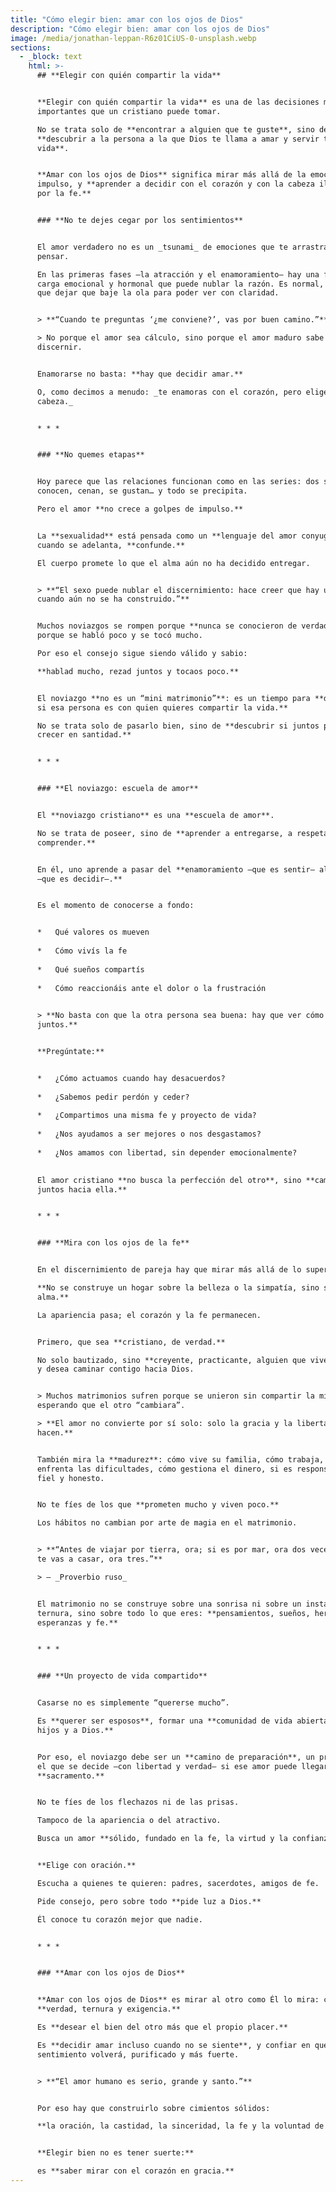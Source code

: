 ```yaml
---
title: "Cómo elegir bien: amar con los ojos de Dios"
description: "Cómo elegir bien: amar con los ojos de Dios"
image: /media/jonathan-leppan-R6z01CiUS-0-unsplash.webp
sections:
  - _block: text
    html: >-
      ## **Elegir con quién compartir la vida**


      **Elegir con quién compartir la vida** es una de las decisiones más
      importantes que un cristiano puede tomar.  

      No se trata solo de **encontrar a alguien que te guste**, sino de
      **descubrir a la persona a la que Dios te llama a amar y servir toda la
      vida**.


      **Amar con los ojos de Dios** significa mirar más allá de la emoción y del
      impulso, y **aprender a decidir con el corazón y con la cabeza iluminados
      por la fe.**


      ### **No te dejes cegar por los sentimientos**


      El amor verdadero no es un _tsunami_ de emociones que te arrastra sin
      pensar.  

      En las primeras fases —la atracción y el enamoramiento— hay una fuerte
      carga emocional y hormonal que puede nublar la razón. Es normal, pero hay
      que dejar que baje la ola para poder ver con claridad.


      > **“Cuando te preguntas ‘¿me conviene?’, vas por buen camino.”**  

      > No porque el amor sea cálculo, sino porque el amor maduro sabe
      discernir.


      Enamorarse no basta: **hay que decidir amar.**  

      O, como decimos a menudo: _te enamoras con el corazón, pero eliges con la
      cabeza._


      * * *


      ### **No quemes etapas**


      Hoy parece que las relaciones funcionan como en las series: dos se
      conocen, cenan, se gustan… y todo se precipita.  

      Pero el amor **no crece a golpes de impulso.**


      La **sexualidad** está pensada como un **lenguaje del amor conyugal**, y
      cuando se adelanta, **confunde.**  

      El cuerpo promete lo que el alma aún no ha decidido entregar.


      > **“El sexo puede nublar el discernimiento: hace creer que hay unidad
      cuando aún no se ha construido.”**


      Muchos noviazgos se rompen porque **nunca se conocieron de verdad**,
      porque se habló poco y se tocó mucho.  

      Por eso el consejo sigue siendo válido y sabio:  

      **hablad mucho, rezad juntos y tocaos poco.**


      El noviazgo **no es un “mini matrimonio”**: es un tiempo para **discernir
      si esa persona es con quien quieres compartir la vida.**  

      No se trata solo de pasarlo bien, sino de **descubrir si juntos podéis
      crecer en santidad.**


      * * *


      ### **El noviazgo: escuela de amor**


      El **noviazgo cristiano** es una **escuela de amor**.  

      No se trata de poseer, sino de **aprender a entregarse, a respetar, a
      comprender.**


      En él, uno aprende a pasar del **enamoramiento —que es sentir— al amor
      —que es decidir—.**


      Es el momento de conocerse a fondo:


      *   Qué valores os mueven
          
      *   Cómo vivís la fe
          
      *   Qué sueños compartís
          
      *   Cómo reaccionáis ante el dolor o la frustración
          

      > **No basta con que la otra persona sea buena: hay que ver cómo sois
      juntos.**


      **Pregúntate:**


      *   ¿Cómo actuamos cuando hay desacuerdos?
          
      *   ¿Sabemos pedir perdón y ceder?
          
      *   ¿Compartimos una misma fe y proyecto de vida?
          
      *   ¿Nos ayudamos a ser mejores o nos desgastamos?
          
      *   ¿Nos amamos con libertad, sin depender emocionalmente?
          

      El amor cristiano **no busca la perfección del otro**, sino **caminar
      juntos hacia ella.**


      * * *


      ### **Mira con los ojos de la fe**


      En el discernimiento de pareja hay que mirar más allá de lo superficial.  

      **No se construye un hogar sobre la belleza o la simpatía, sino sobre el
      alma.**  

      La apariencia pasa; el corazón y la fe permanecen.


      Primero, que sea **cristiano, de verdad.**  

      No solo bautizado, sino **creyente, practicante, alguien que vive su fe**
      y desea caminar contigo hacia Dios.


      > Muchos matrimonios sufren porque se unieron sin compartir la misma fe,
      esperando que el otro “cambiara”.  

      > **El amor no convierte por sí solo: solo la gracia y la libertad lo
      hacen.**


      También mira la **madurez**: cómo vive su familia, cómo trabaja, cómo
      enfrenta las dificultades, cómo gestiona el dinero, si es responsable,
      fiel y honesto.


      No te fíes de los que **prometen mucho y viven poco.**  

      Los hábitos no cambian por arte de magia en el matrimonio.


      > **“Antes de viajar por tierra, ora; si es por mar, ora dos veces; y si
      te vas a casar, ora tres.”**  

      > — _Proverbio ruso_


      El matrimonio no se construye sobre una sonrisa ni sobre un instante de
      ternura, sino sobre todo lo que eres: **pensamientos, sueños, heridas,
      esperanzas y fe.**


      * * *


      ### **Un proyecto de vida compartido**


      Casarse no es simplemente “quererse mucho”.  

      Es **querer ser esposos**, formar una **comunidad de vida abierta a los
      hijos y a Dios.**


      Por eso, el noviazgo debe ser un **camino de preparación**, un proceso en
      el que se decide —con libertad y verdad— si ese amor puede llegar a ser
      **sacramento.**


      No te fíes de los flechazos ni de las prisas.  

      Tampoco de la apariencia o del atractivo.  

      Busca un amor **sólido, fundado en la fe, la virtud y la confianza.**


      **Elige con oración.**  

      Escucha a quienes te quieren: padres, sacerdotes, amigos de fe.  

      Pide consejo, pero sobre todo **pide luz a Dios.**  

      Él conoce tu corazón mejor que nadie.


      * * *


      ### **Amar con los ojos de Dios**


      **Amar con los ojos de Dios** es mirar al otro como Él lo mira: con
      **verdad, ternura y exigencia.**  

      Es **desear el bien del otro más que el propio placer.**  

      Es **decidir amar incluso cuando no se siente**, y confiar en que el
      sentimiento volverá, purificado y más fuerte.


      > **“El amor humano es serio, grande y santo.”**


      Por eso hay que construirlo sobre cimientos sólidos:  

      **la oración, la castidad, la sinceridad, la fe y la voluntad de servir.**


      **Elegir bien no es tener suerte:**  

      es **saber mirar con el corazón en gracia.**
---
```

